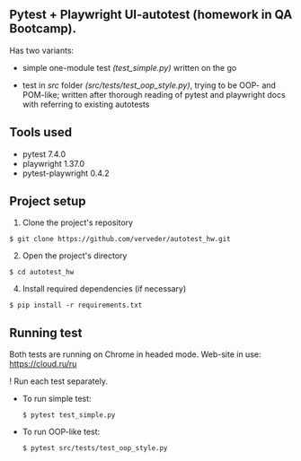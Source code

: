 ## Pytest + Playwright UI-autotest (homework in QA Bootcamp).

Has two variants: 
- simple one-module test _(test_simple.py)_ written on the go
  
- test in _src_ folder _(src/tests/test_oop_style.py)_,
trying to be OOP- and POM-like;
written after thorough reading of pytest and playwright docs
with referring to existing autotests

## Tools used
- pytest 7.4.0
- playwright 1.37.0
- pytest-playwright 0.4.2

## Project setup
1. Clone the project's repository 
```
$ git clone https://github.com/verveder/autotest_hw.git
```
2. Open the project's directory
```
$ cd autotest_hw
```
4. Install required dependencies (if necessary)
```
$ pip install -r requirements.txt 
```

## Running test
Both tests are running on Chrome in headed mode.
Web-site in use: https://cloud.ru/ru

! Run each test separately.

- To run simple test:
  ```
  $ pytest test_simple.py
  ```
- To run OOP-like test:
  ```
  $ pytest src/tests/test_oop_style.py
  ``` 

